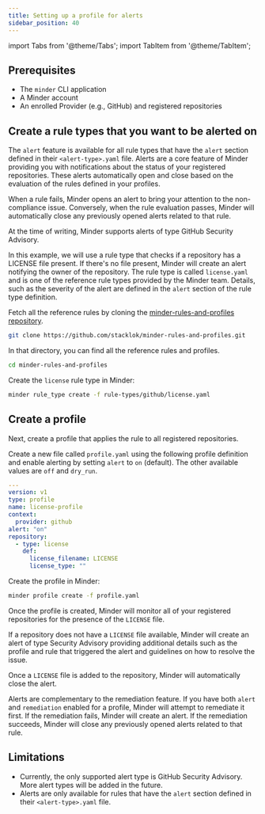 ```yaml
---
title: Setting up a profile for alerts
sidebar_position: 40
---
```

import Tabs from '@theme/Tabs';
import TabItem from '@theme/TabItem';

## Prerequisites

* The `minder` CLI application
* A Minder account
* An enrolled Provider (e.g., GitHub) and registered repositories

## Create a rule types that you want to be alerted on

The `alert` feature is available for all rule types that have the `alert` section defined in their `<alert-type>.yaml`
file. Alerts are a core feature of Minder providing you with notifications about the status of your registered
repositories. These alerts automatically open and close based on the evaluation of the rules defined in your profiles.

When a rule fails, Minder opens an alert to bring your attention to the non-compliance issue. Conversely, when the
rule evaluation passes, Minder will automatically close any previously opened alerts related to that rule.

At the time of writing, Minder supports alerts of type GitHub Security Advisory.

In this example, we will use a rule type that checks if a repository has a LICENSE file present. If there's no file
present, Minder will create an alert notifying the owner of the repository. The rule type is called `license.yaml` and
is one of the reference rule types provided by the Minder team. Details, such as the severity of the alert are defined
in the `alert` section of the rule type definition.

Fetch all the reference rules by cloning the [minder-rules-and-profiles repository](https://github.com/stacklok/minder-rules-and-profiles).

```bash
git clone https://github.com/stacklok/minder-rules-and-profiles.git
```

In that directory, you can find all the reference rules and profiles.

```bash
cd minder-rules-and-profiles
```

Create the `license` rule type in Minder:

```bash
minder rule_type create -f rule-types/github/license.yaml
```

## Create a profile
Next, create a profile that applies the rule to all registered repositories.

Create a new file called `profile.yaml` using the following profile definition and enable alerting by setting `alert`
to `on` (default). The other available values are `off` and `dry_run`.

```yaml
---
version: v1
type: profile
name: license-profile
context:
  provider: github
alert: "on"
repository:
  - type: license
    def:
      license_filename: LICENSE
      license_type: ""
```

Create the profile in Minder:

```bash
minder profile create -f profile.yaml
```

Once the profile is created, Minder will monitor all of your registered repositories for the presence of the `LICENSE`
file.

If a repository does not have a `LICENSE` file available, Minder will create an alert of type Security Advisory providing
additional details such as the profile and rule that triggered the alert and guidelines on how to resolve the issue.

Once a `LICENSE` file is added to the repository, Minder will automatically close the alert.

Alerts are complementary to the remediation feature. If you have both `alert` and `remediation` enabled for a profile,
Minder will attempt to remediate it first. If the remediation fails, Minder will create an alert. If the remediation
succeeds, Minder will close any previously opened alerts related to that rule.

## Limitations

* Currently, the only supported alert type is GitHub Security Advisory. More alert types will be added in the future.
* Alerts are only available for rules that have the `alert` section defined in their `<alert-type>.yaml` file.
